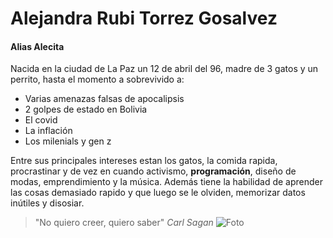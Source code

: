# Alejandra Rubi Torrez Gosalvez
#### Alias Alecita

Nacida en la ciudad de La Paz un 12 de abril del 96, madre de 3 gatos y un perrito, hasta el momento a sobrevivido a: 
* Varias amenazas falsas de apocalipsis
* 2 golpes de estado en Bolivia
* El covid
* La inflación
* Los milenials y gen z
   
Entre sus principales intereses estan los gatos, la comida rapida, procrastinar y de vez en cuando activismo, **programación**, diseño de modas, emprendimiento y la música.
Además tiene la habilidad de aprender las cosas demasiado rapido y que luego se le olviden, memorizar datos inútiles y disosiar.
>"No quiero creer, quiero saber" *Carl Sagan*
![Foto](https://scontent.flpb2-1.fna.fbcdn.net/v/t39.30808-6/330770785_698180798707879_3221721082714512830_n.jpg?_nc_cat=108&ccb=1-7&_nc_sid=5f2048&_nc_ohc=1THlYhVR8dsQ7kNvgHZ4K9p&_nc_ht=scontent.flpb2-1.fna&oh=00_AfDEgtwypaAN76XaRMhRqtbmRGW7NKvtH7WRJ1B5NdMMIQ&oe=66378312)